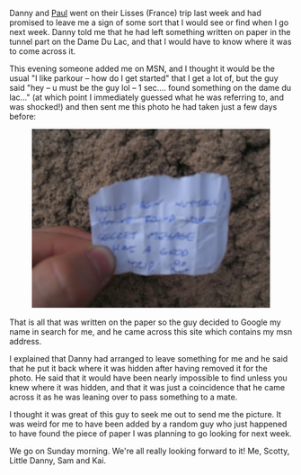 Danny and [Paul](http://www.obsidianpkav.blogspot.com/) went on their Lisses (France) trip last week
and had promised to leave me a sign of some sort that I would see or find when I go next week. Danny
told me that he had left something written on paper in the tunnel part on the Dame Du Lac, and that
I would have to know where it was to come across it.

This evening someone added me on MSN, and I thought it would be the usual "I like parkour – how do I
get started" that I get a lot of, but the guy said "hey – u must be the guy lol – 1 sec.... found
something on the dame du lac..." (at which point I immediately guessed what he was referring to, and
was shocked!) and then sent me this photo he had taken just a few days before:

<figure class="wp-block-image">
<img src="images/lisses14-700x525.jpg" />
</figure>

That is all that was written on the paper so the guy decided to Google my name in search for me, and
he came across this site which contains my msn address.

I explained that Danny had arranged to leave something for me and he said that he put it back where
it was hidden after having removed it for the photo. He said that it would have been nearly
impossible to find unless you knew where it was hidden, and that it was just a coincidence that he
came across it as he was leaning over to pass something to a mate.

I thought it was great of this guy to seek me out to send me the picture. It was weird for me to
have been added by a random guy who just happened to have found the piece of paper I was planning to
go looking for next week.

We go on Sunday morning. We're all really looking forward to it! Me, Scotty, Little Danny, Sam and
Kai.
